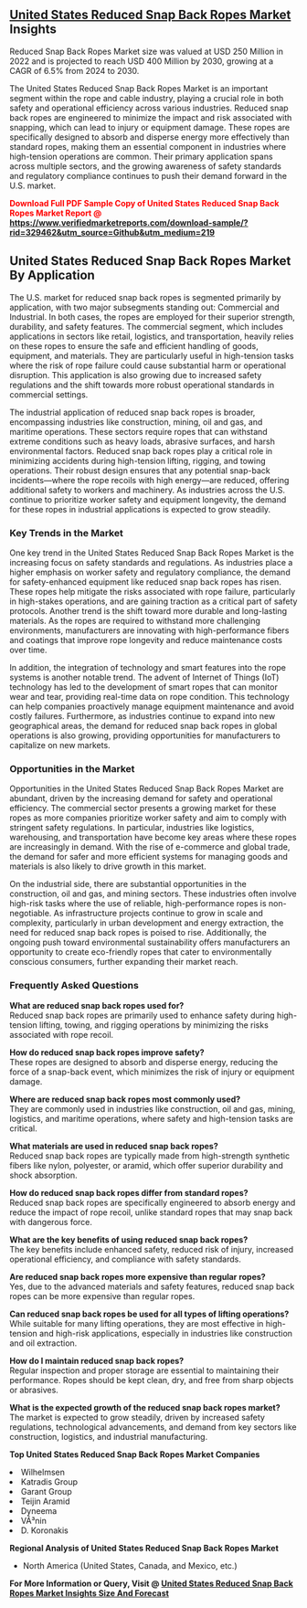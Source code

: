 <h2><a href="https://www.verifiedmarketreports.com/download-sample/?rid=329462&amp;utm_source=Github&amp;utm_medium=219" target="_blank">United States Reduced Snap Back Ropes Market</a> Insights</h2><p>Reduced Snap Back Ropes Market size was valued at USD 250 Million in 2022 and is projected to reach USD 400 Million by 2030, growing at a CAGR of 6.5% from 2024 to 2030.</p><p> <p>The United States Reduced Snap Back Ropes Market is an important segment within the rope and cable industry, playing a crucial role in both safety and operational efficiency across various industries. Reduced snap back ropes are engineered to minimize the impact and risk associated with snapping, which can lead to injury or equipment damage. These ropes are specifically designed to absorb and disperse energy more effectively than standard ropes, making them an essential component in industries where high-tension operations are common. Their primary application spans across multiple sectors, and the growing awareness of safety standards and regulatory compliance continues to push their demand forward in the U.S. market.</p> <p><b><p><span class=""><span style="color: #ff0000;"><strong>Download Full PDF Sample Copy of United States Reduced Snap Back Ropes Market Report</strong> @ </span><a href="https://www.verifiedmarketreports.com/download-sample/?rid=329462&amp;utm_source=Github&amp;utm_medium=219" target="_blank">https://www.verifiedmarketreports.com/download-sample/?rid=329462&amp;utm_source=Github&amp;utm_medium=219</a></span></p></b></p> <h2>United States Reduced Snap Back Ropes Market By Application</h2> <p>The U.S. market for reduced snap back ropes is segmented primarily by application, with two major subsegments standing out: Commercial and Industrial. In both cases, the ropes are employed for their superior strength, durability, and safety features. The commercial segment, which includes applications in sectors like retail, logistics, and transportation, heavily relies on these ropes to ensure the safe and efficient handling of goods, equipment, and materials. They are particularly useful in high-tension tasks where the risk of rope failure could cause substantial harm or operational disruption. This application is also growing due to increased safety regulations and the shift towards more robust operational standards in commercial settings.</p> <p>The industrial application of reduced snap back ropes is broader, encompassing industries like construction, mining, oil and gas, and maritime operations. These sectors require ropes that can withstand extreme conditions such as heavy loads, abrasive surfaces, and harsh environmental factors. Reduced snap back ropes play a critical role in minimizing accidents during high-tension lifting, rigging, and towing operations. Their robust design ensures that any potential snap-back incidents—where the rope recoils with high energy—are reduced, offering additional safety to workers and machinery. As industries across the U.S. continue to prioritize worker safety and equipment longevity, the demand for these ropes in industrial applications is expected to grow steadily.</p> <h3>Key Trends in the Market</h3> <p>One key trend in the United States Reduced Snap Back Ropes Market is the increasing focus on safety standards and regulations. As industries place a higher emphasis on worker safety and regulatory compliance, the demand for safety-enhanced equipment like reduced snap back ropes has risen. These ropes help mitigate the risks associated with rope failure, particularly in high-stakes operations, and are gaining traction as a critical part of safety protocols. Another trend is the shift toward more durable and long-lasting materials. As the ropes are required to withstand more challenging environments, manufacturers are innovating with high-performance fibers and coatings that improve rope longevity and reduce maintenance costs over time.</p> <p>In addition, the integration of technology and smart features into the rope systems is another notable trend. The advent of Internet of Things (IoT) technology has led to the development of smart ropes that can monitor wear and tear, providing real-time data on rope condition. This technology can help companies proactively manage equipment maintenance and avoid costly failures. Furthermore, as industries continue to expand into new geographical areas, the demand for reduced snap back ropes in global operations is also growing, providing opportunities for manufacturers to capitalize on new markets.</p> <h3>Opportunities in the Market</h3> <p>Opportunities in the United States Reduced Snap Back Ropes Market are abundant, driven by the increasing demand for safety and operational efficiency. The commercial sector presents a growing market for these ropes as more companies prioritize worker safety and aim to comply with stringent safety regulations. In particular, industries like logistics, warehousing, and transportation have become key areas where these ropes are increasingly in demand. With the rise of e-commerce and global trade, the demand for safer and more efficient systems for managing goods and materials is also likely to drive growth in this market.</p> <p>On the industrial side, there are substantial opportunities in the construction, oil and gas, and mining sectors. These industries often involve high-risk tasks where the use of reliable, high-performance ropes is non-negotiable. As infrastructure projects continue to grow in scale and complexity, particularly in urban development and energy extraction, the need for reduced snap back ropes is poised to rise. Additionally, the ongoing push toward environmental sustainability offers manufacturers an opportunity to create eco-friendly ropes that cater to environmentally conscious consumers, further expanding their market reach.</p> <h3>Frequently Asked Questions</h3> <p><b>What are reduced snap back ropes used for?</b><br>Reduced snap back ropes are primarily used to enhance safety during high-tension lifting, towing, and rigging operations by minimizing the risks associated with rope recoil.</p> <p><b>How do reduced snap back ropes improve safety?</b><br>These ropes are designed to absorb and disperse energy, reducing the force of a snap-back event, which minimizes the risk of injury or equipment damage.</p> <p><b>Where are reduced snap back ropes most commonly used?</b><br>They are commonly used in industries like construction, oil and gas, mining, logistics, and maritime operations, where safety and high-tension tasks are critical.</p> <p><b>What materials are used in reduced snap back ropes?</b><br>Reduced snap back ropes are typically made from high-strength synthetic fibers like nylon, polyester, or aramid, which offer superior durability and shock absorption.</p> <p><b>How do reduced snap back ropes differ from standard ropes?</b><br>Reduced snap back ropes are specifically engineered to absorb energy and reduce the impact of rope recoil, unlike standard ropes that may snap back with dangerous force.</p> <p><b>What are the key benefits of using reduced snap back ropes?</b><br>The key benefits include enhanced safety, reduced risk of injury, increased operational efficiency, and compliance with safety standards.</p> <p><b>Are reduced snap back ropes more expensive than regular ropes?</b><br>Yes, due to the advanced materials and safety features, reduced snap back ropes can be more expensive than regular ropes.</p> <p><b>Can reduced snap back ropes be used for all types of lifting operations?</b><br>While suitable for many lifting operations, they are most effective in high-tension and high-risk applications, especially in industries like construction and oil extraction.</p> <p><b>How do I maintain reduced snap back ropes?</b><br>Regular inspection and proper storage are essential to maintaining their performance. Ropes should be kept clean, dry, and free from sharp objects or abrasives.</p> <p><b>What is the expected growth of the reduced snap back ropes market?</b><br>The market is expected to grow steadily, driven by increased safety regulations, technological advancements, and demand from key sectors like construction, logistics, and industrial manufacturing.</p> </p><p><strong>Top United States Reduced Snap Back Ropes Market Companies</strong></p><div data-test-id=""><p><li>Wilhelmsen</li><li> Katradis Group</li><li> Garant Group</li><li> Teijin Aramid</li><li> Dyneema</li><li> VÃ³nin</li><li> D. Koronakis</li></p><div><strong>Regional Analysis of&nbsp;United States Reduced Snap Back Ropes Market</strong></div><ul><li dir="ltr"><p dir="ltr">North America&nbsp;(United States, Canada, and Mexico, etc.)</p></li></ul><p><strong>For More Information or Query, Visit @&nbsp;</strong><strong><a href="https://www.verifiedmarketreports.com/product/reduced-snap-back-ropes-market/?utm_source=Github&amp;utm_medium=219" target="_blank">United States Reduced Snap Back Ropes Market Insights Size And Forecast</a></strong></p></div>
